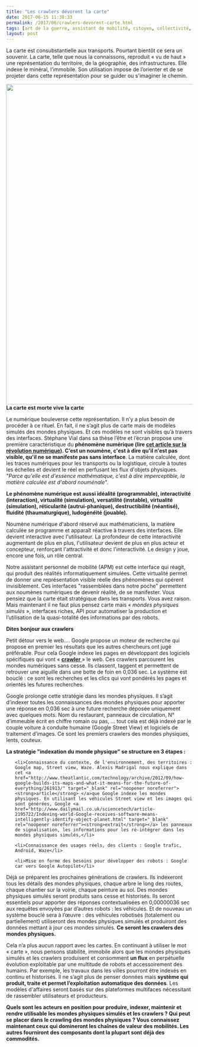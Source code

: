 ```yaml
---
title: "Les crawlers dévorent la carte"
date: 2017-06-15 11:38:33
permalink: /2017/06/crawlers-devorent-carte.html
tags: [art de la guerre, assistant de mobilité, citoyen, collectivité, données réelles, google, holoptisme, Infrastructure]
layout: post
---
```


La carte est consubstantielle aux transports. Pourtant bientôt ce sera un souvenir. La carte, telle que nous la connaissons, reproduit « vu de haut » une représentation du territoire, de la géographie, des infrastructures. Elle indexe le minéral, l’immobile. Son utilisation impose de l’orienter et de se projeter dans cette représentation pour se guider ou s'imaginer le chemin.



<a href="http://transportsdufutur.ademe.fr/wp-content/uploads/sites/6/2017/06/mich.jpg"><img class="aligncenter wp-image-4850 size-full" src="http://transportsdufutur.ademe.fr/wp-content/uploads/sites/6/2017/06/mich.jpg" alt="" width="1300" height="865" /></a><!--more--><strong>La carte est morte vive la carte</strong>



Le numérique bouleverse cette représentation. Il n’y a plus besoin de procéder à ce rituel. En fait, il ne s’agit plus de carte mais de modèles simulés des mondes physiques. Et ces modèles ne sont visibles qu’à travers des interfaces. Stéphane Vial dans sa thèse l’être et l’écran propose une première caractéristique du <strong>phénomène numérique </strong><strong>(lire <a href="http://transportsdufutur.ademe.fr/2013/08/metanote-17-la-mutation-numerique-nengendre-pas-seulement-de-nouveaux-moyens-de-transports-elle-modi.html" target="_blank" rel="noopener noreferrer">cet article sur la révolution numérique</a>)</strong><strong>. C’est un noumène, c'est à dire qu'il n'est pas visible, qu'il ne se manifeste pas sans interface</strong>. La matière calculée, dont les traces numériques pour les transports ou la logistique, circule à toutes les échelles et devient le réel en perfusant les flux d'objets physiques. "<em>Parce qu'elle est d'essence mathématique, c'est à dire imperceptible, la matière calculée est d'abord nouménale</em>".



<strong>Le phénomène numérique est aussi idéalité (programmable), interactivité (interaction), virtualité (simulation), versatilité (instable), virtualité (simulation), réticularité (autrui-phanique), destructibilité (néantisé), fluidité (thaumaturgique), ludogénéité (jouable).</strong>



Noumène numérique d'abord réservé aux mathématiciens, la matière calculée se programme et apparaît réactive à travers des interfaces. Elle devient interactive avec l'utilisateur. La profondeur de cette interactivité augmentant de plus en plus, l'utilisateur devient de plus en plus acteur et concepteur, renforçant l'attractivité et donc l'interactivité. Le design y joue, encore une fois, un rôle central.



Notre assistant personnel de mobilité (APM) est cette interface qui réagit, qui produit des réalités informatiquement simulées. Cette virtualité permet de donner une représentation visible réelle des phénomènes qui opérent invisiblement. Ces interfaces "rassemblées dans notre poche" permettent aux noumènes numériques de devenir réalité, de se manifester. Vous pensiez que la carte était stratégique dans les transports. Vous avez raison. Mais maintenant il ne faut plus pensez carte mais « <em>mondes physiques simulés</em> », interfaces riches, API pour automatiser la production et l’utilisation de la quasi-totalité des informations par des robots.



<strong>Dites bonjour aux crawlers</strong>



Petit détour vers le web…. Google propose un moteur de recherche qui propose en premier les résultats que les autres chercheurs ont jugé préférable. Pour cela Google indexe les pages en développant des logiciels spécifiques qui vont « <a href="https://en.wikipedia.org/wiki/Web_crawler" target="_blank" rel="noopener noreferrer"><strong>crawler</strong> </a>» le web. Ces crawlers parcourent les mondes numériques sans cesse. Ils classent, taggent et permettent de retrouver une aiguille dans une botte de foin en 0,036 sec. Le système est bouclé : ce sont les recherches et les clics qui vont pondérés les pages et orientés les futures recherches.



Google prolonge cette stratégie dans les mondes physiques. Il s’agit d’indexer toutes les connaissances des mondes physiques pour apporter une réponse en 0,036 sec à une future recherche déposée uniquement avec quelques mots. Nom du restaurant, panneaux de circulation, N° d’immeuble écrit en chiffre romain ou pas, … tout cela est déjà indexé par le couple voiture à conduite humaine (Google Street View) et logiciels de traitement d’images. Ce sont les premiers crawlers des mondes physiques, lents, couteux.



<strong>La stratégie "indexation du monde physique" se structure en 3 étapes :</strong>

<ul>

 	<li>Connaissance du contexte, de l'environnement, des territoires : Google map, Street view, Waze. Alexis Madrigal nous explique dans cet <a href="http://www.theatlantic.com/technology/archive/2012/09/how-google-builds-its-maps-and-what-it-means-for-the-future-of-everything/261913/" target="_blank" rel="noopener noreferrer"><strong>article</strong> </a>que Google indexe les mondes physiques. En utilisant les véhicules Street view et les images qui sont générées, Google <a href="http://www.dailymail.co.uk/sciencetech/article-2195722/Indexing-world-Google-receives-software-means-intelligently-identify-object-planet.html" target="_blank" rel="noopener noreferrer"><strong>extrait</strong></a> les panneaux de signalisation, les informations pour les ré-intégrer dans les mondes physiques simulés,</li>

 	<li>Connaissance des usages réels, des clients : Google trafic, Android, Waze</li>

 	<li>Mise en forme des besoins pour développer des robots : Google car vers Google Autopilot</li>

</ul>

Déjà se préparent les prochaines générations de crawlers. Ils indexeront tous les détails des mondes physiques, chaque arbre le long des routes, chaque chantier sur la voirie, chaque peinture au sol. Des mondes physiques simulés seront produits sans cesse et historisés. Ils seront essentiels pour apporter des réponses contextualisées en 0,00000036 sec aux requêtes envoyées par d’autres robots : les véhicules. Et de nouveau un système bouclé sera à l’œuvre : des véhicules robotisés (totalement ou partiellement) utiliseront des mondes physiques simulés et produiront des données mettant à jour ces mondes simulés. <strong>Ce seront les crawlers des mondes physiques.</strong>



Cela n’a plus aucun rapport avec les cartes. En continuant à utiliser le mot « carte », nous pensons stabilité, immobile alors que les mondes physiques simulés et les crawlers produisent et consomment <strong>un flux</strong> en perpétuelle évolution exploitable par une multitude de robots et accessoirement des humains. Par exemple, les travaux dans les villes pourront être indexés en continu et historisés. Il ne s’agit plus de penser données mais <strong>système qui produit, traite et permet l’exploitation automatique des données</strong>. Les modèles d'affaires seront basés sur des plateformes multifaces nécessitant de rassembler utilisateurs et producteurs.



<strong>Quels sont les acteurs en position pour produire, indexer, maintenir et rendre utilisable les mondes physiques simulés et les crawlers ? Qui peut se placer dans le crawling des mondes physiques ? Vous connaissez maintenant ceux qui domineront les chaînes de valeur des mobilités. Les autres fourniront des composants dont la plupart sont déjà des commodités.</strong>
